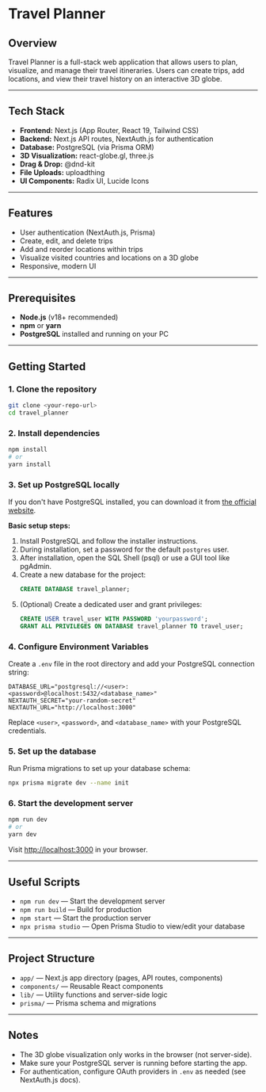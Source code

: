 # Travel Planner

## Overview

Travel Planner is a full-stack web application that allows users to plan, visualize, and manage their travel itineraries. Users can create trips, add locations, and view their travel history on an interactive 3D globe.

---

## Tech Stack

- **Frontend:** Next.js (App Router, React 19, Tailwind CSS)
- **Backend:** Next.js API routes, NextAuth.js for authentication
- **Database:** PostgreSQL (via Prisma ORM)
- **3D Visualization:** react-globe.gl, three.js
- **Drag & Drop:** @dnd-kit
- **File Uploads:** uploadthing
- **UI Components:** Radix UI, Lucide Icons

---

## Features

- User authentication (NextAuth.js, Prisma)
- Create, edit, and delete trips
- Add and reorder locations within trips
- Visualize visited countries and locations on a 3D globe
- Responsive, modern UI

---

## Prerequisites

- **Node.js** (v18+ recommended)
- **npm** or **yarn**
- **PostgreSQL** installed and running on your PC

---

## Getting Started

### 1. Clone the repository

```bash
git clone <your-repo-url>
cd travel_planner
```

### 2. Install dependencies

```bash
npm install
# or
yarn install
```

### 3. Set up PostgreSQL locally

If you don't have PostgreSQL installed, you can download it from [the official website](https://www.postgresql.org/download/).

**Basic setup steps:**

1. Install PostgreSQL and follow the installer instructions.
2. During installation, set a password for the default `postgres` user.
3. After installation, open the SQL Shell (psql) or use a GUI tool like pgAdmin.
4. Create a new database for the project:
   ```sql
   CREATE DATABASE travel_planner;
   ```
5. (Optional) Create a dedicated user and grant privileges:
   ```sql
   CREATE USER travel_user WITH PASSWORD 'yourpassword';
   GRANT ALL PRIVILEGES ON DATABASE travel_planner TO travel_user;
   ```

### 4. Configure Environment Variables

Create a `.env` file in the root directory and add your PostgreSQL connection string:

```
DATABASE_URL="postgresql://<user>:<password>@localhost:5432/<database_name>"
NEXTAUTH_SECRET="your-random-secret"
NEXTAUTH_URL="http://localhost:3000"
```

Replace `<user>`, `<password>`, and `<database_name>` with your PostgreSQL credentials.

### 5. Set up the database

Run Prisma migrations to set up your database schema:

```bash
npx prisma migrate dev --name init
```

### 6. Start the development server

```bash
npm run dev
# or
yarn dev
```

Visit [http://localhost:3000](http://localhost:3000) in your browser.

---

## Useful Scripts

- `npm run dev` — Start the development server
- `npm run build` — Build for production
- `npm start` — Start the production server
- `npx prisma studio` — Open Prisma Studio to view/edit your database

---

## Project Structure

- `app/` — Next.js app directory (pages, API routes, components)
- `components/` — Reusable React components
- `lib/` — Utility functions and server-side logic
- `prisma/` — Prisma schema and migrations

---

## Notes

- The 3D globe visualization only works in the browser (not server-side).
- Make sure your PostgreSQL server is running before starting the app.
- For authentication, configure OAuth providers in `.env` as needed (see NextAuth.js docs).
